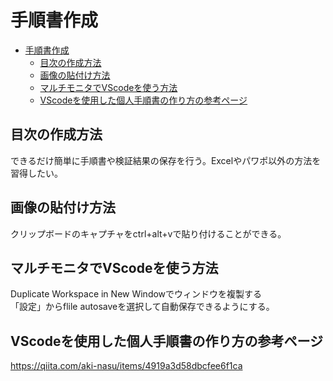 
# 手順書作成

- [手順書作成](#手順書作成)
  - [目次の作成方法](#目次の作成方法)
  - [画像の貼付け方法](#画像の貼付け方法)
  - [マルチモニタでVScodeを使う方法](#マルチモニタでvscodeを使う方法)
  - [VScodeを使用した個人手順書の作り方の参考ページ](#vscodeを使用した個人手順書の作り方の参考ページ)


## 目次の作成方法
できるだけ簡単に手順書や検証結果の保存を行う。Excelやパワポ以外の方法を習得したい。


## 画像の貼付け方法
クリップボードのキャプチャをctrl+alt+vで貼り付けることができる。


## マルチモニタでVScodeを使う方法

Duplicate Workspace in New Windowでウィンドウを複製する  
「設定」からflile autosaveを選択して自動保存できるようにする。


## VScodeを使用した個人手順書の作り方の参考ページ

https://qiita.com/aki-nasu/items/4919a3d58dbcfee6f1ca